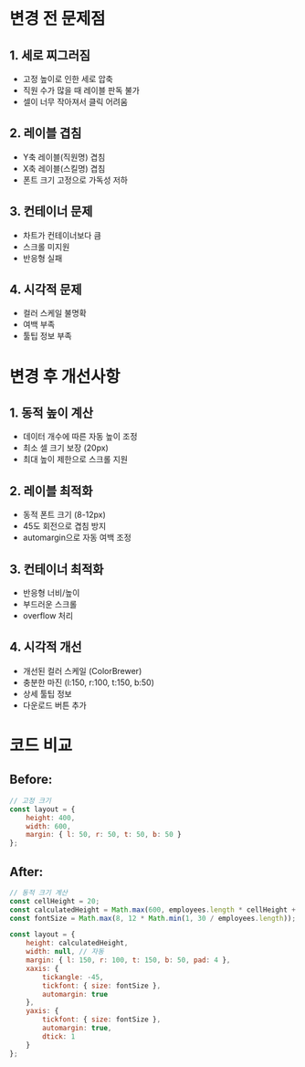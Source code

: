 
# 변경 전 문제점

## 1. 세로 찌그러짐
- 고정 높이로 인한 세로 압축
- 직원 수가 많을 때 레이블 판독 불가
- 셀이 너무 작아져서 클릭 어려움

## 2. 레이블 겹침
- Y축 레이블(직원명) 겹침
- X축 레이블(스킬명) 겹침
- 폰트 크기 고정으로 가독성 저하

## 3. 컨테이너 문제
- 차트가 컨테이너보다 큼
- 스크롤 미지원
- 반응형 실패

## 4. 시각적 문제
- 컬러 스케일 불명확
- 여백 부족
- 툴팁 정보 부족



# 변경 후 개선사항

## 1. 동적 높이 계산
- 데이터 개수에 따른 자동 높이 조정
- 최소 셀 크기 보장 (20px)
- 최대 높이 제한으로 스크롤 지원

## 2. 레이블 최적화
- 동적 폰트 크기 (8-12px)
- 45도 회전으로 겹침 방지
- automargin으로 자동 여백 조정

## 3. 컨테이너 최적화
- 반응형 너비/높이
- 부드러운 스크롤
- overflow 처리

## 4. 시각적 개선
- 개선된 컬러 스케일 (ColorBrewer)
- 충분한 마진 (l:150, r:100, t:150, b:50)
- 상세 툴팁 정보
- 다운로드 버튼 추가



# 코드 비교

## Before:
```javascript
// 고정 크기
const layout = {
    height: 400,
    width: 600,
    margin: { l: 50, r: 50, t: 50, b: 50 }
};
```

## After:
```javascript
// 동적 크기 계산
const cellHeight = 20;
const calculatedHeight = Math.max(600, employees.length * cellHeight + 300);
const fontSize = Math.max(8, 12 * Math.min(1, 30 / employees.length));

const layout = {
    height: calculatedHeight,
    width: null, // 자동
    margin: { l: 150, r: 100, t: 150, b: 50, pad: 4 },
    xaxis: {
        tickangle: -45,
        tickfont: { size: fontSize },
        automargin: true
    },
    yaxis: {
        tickfont: { size: fontSize },
        automargin: true,
        dtick: 1
    }
};
```
